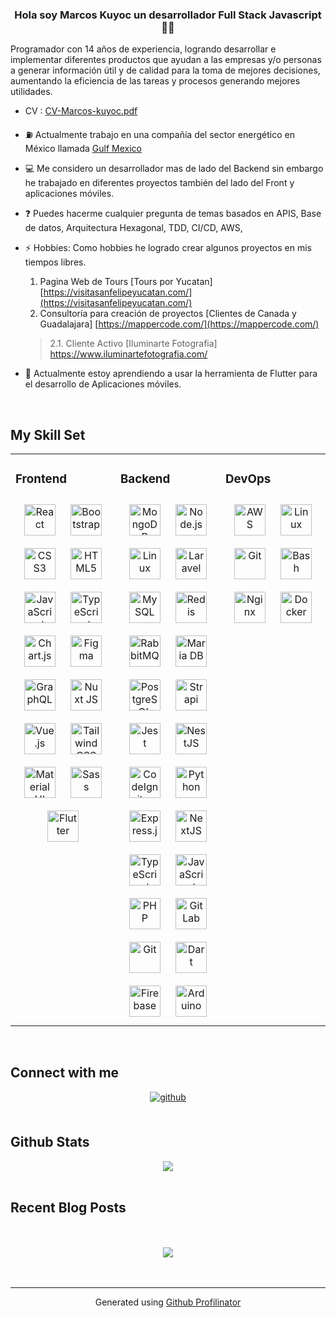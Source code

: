 ### <div align="center">Hola soy Marcos Kuyoc un desarrollador Full Stack Javascript 👨‍💻</div>

Programador con 14 años de experiencia, logrando desarrollar e implementar diferentes productos que ayudan a las empresas y/o personas a generar información útil y de calidad para la toma de mejores decisiones, aumentando la eficiencia de las tareas y procesos generando mejores utilidades.

- CV : [CV-Marcos-kuyoc.pdf](https://github.com/Marcos-Kuyoc-FullStack/Marcos-Kuyoc-FullStack/files/10238682/CV-Marcos-kuyoc.pdf)
- ⛽ Actualmente trabajo en una compañía del sector energético en México llamada [Gulf Mexico](https://gulfmexico.mx/)
- 💻 Me considero un desarrollador mas de lado del Backend sin embargo he trabajado en diferentes proyectos también del lado del Front y aplicaciones móviles.
- ❓ Puedes hacerme cualquier pregunta de temas basados en APIS, Base de datos, Arquitectura Hexagonal, TDD, CI/CD, AWS,
- ⚡ Hobbies: Como hobbies he logrado crear algunos proyectos en mis tiempos libres.
    1. Pagina Web de Tours [Tours por Yucatan] [https://visitasanfelipeyucatan.com/](https://visitasanfelipeyucatan.com/)
    2. Consultoría para creación de proyectos [Clientes de Canada y Guadalajara] [https://mappercode.com/](https://mappercode.com/)
    
    > 2.1. Cliente Activo [Iluminarte Fotografia] https://www.iluminartefotografia.com/
    > 
- 🌱 Actualmente estoy aprendiendo a usar la herramienta de Flutter para el desarrollo de Aplicaciones móviles.

<br/>

## My Skill Set

<table><tr><td valign="top" width="33%">

### Frontend

<div align="center">
<a href="[https://reactjs.org/](https://reactjs.org/)" target="_blank"><img style="margin: 10px" src="[https://profilinator.rishav.dev/skills-assets/react-original-wordmark.svg](https://profilinator.rishav.dev/skills-assets/react-original-wordmark.svg)" alt="React" height="50" /></a>
<a href="[https://getbootstrap.com/docs/3.4/javascript/](https://getbootstrap.com/docs/3.4/javascript/)" target="_blank"><img style="margin: 10px" src="[https://profilinator.rishav.dev/skills-assets/bootstrap-plain.svg](https://profilinator.rishav.dev/skills-assets/bootstrap-plain.svg)" alt="Bootstrap" height="50" /></a>
<a href="[https://www.w3schools.com/css/](https://www.w3schools.com/css/)" target="_blank"><img style="margin: 10px" src="[https://profilinator.rishav.dev/skills-assets/css3-original-wordmark.svg](https://profilinator.rishav.dev/skills-assets/css3-original-wordmark.svg)" alt="CSS3" height="50" /></a>
<a href="[https://en.wikipedia.org/wiki/HTML5](https://en.wikipedia.org/wiki/HTML5)" target="_blank"><img style="margin: 10px" src="[https://profilinator.rishav.dev/skills-assets/html5-original-wordmark.svg](https://profilinator.rishav.dev/skills-assets/html5-original-wordmark.svg)" alt="HTML5" height="50" /></a>
<a href="[https://www.javascript.com/](https://www.javascript.com/)" target="_blank"><img style="margin: 10px" src="[https://profilinator.rishav.dev/skills-assets/javascript-original.svg](https://profilinator.rishav.dev/skills-assets/javascript-original.svg)" alt="JavaScript" height="50" /></a>
<a href="[https://www.typescriptlang.org/](https://www.typescriptlang.org/)" target="_blank"><img style="margin: 10px" src="[https://profilinator.rishav.dev/skills-assets/typescript-original.svg](https://profilinator.rishav.dev/skills-assets/typescript-original.svg)" alt="TypeScript" height="50" /></a>
<a href="[https://www.chartjs.org/](https://www.chartjs.org/)" target="_blank"><img style="margin: 10px" src="[https://profilinator.rishav.dev/skills-assets/logo-title.svg](https://profilinator.rishav.dev/skills-assets/logo-title.svg)" alt="Chart.js" height="50" /></a>
<a href="[https://www.figma.com/](https://www.figma.com/)" target="_blank"><img style="margin: 10px" src="[https://profilinator.rishav.dev/skills-assets/figma-icon.svg](https://profilinator.rishav.dev/skills-assets/figma-icon.svg)" alt="Figma" height="50" /></a>
<a href="[https://graphql.org/](https://graphql.org/)" target="_blank"><img style="margin: 10px" src="[https://profilinator.rishav.dev/skills-assets/graphql.png](https://profilinator.rishav.dev/skills-assets/graphql.png)" alt="GraphQL" height="50" /></a>
<a href="[https://nuxtjs.org/](https://nuxtjs.org/)" target="_blank"><img style="margin: 10px" src="[https://profilinator.rishav.dev/skills-assets/nuxt.png](https://profilinator.rishav.dev/skills-assets/nuxt.png)" alt="Nuxt JS" height="50" /></a>
<a href="[https://vuejs.org/](https://vuejs.org/)" target="_blank"><img style="margin: 10px" src="[https://profilinator.rishav.dev/skills-assets/vuejs-original-wordmark.svg](https://profilinator.rishav.dev/skills-assets/vuejs-original-wordmark.svg)" alt="Vue.js" height="50" /></a>
<a href="[https://www.tailwindcss.com/](https://www.tailwindcss.com/)" target="_blank"><img style="margin: 10px" src="[https://profilinator.rishav.dev/skills-assets/tailwindcss.svg](https://profilinator.rishav.dev/skills-assets/tailwindcss.svg)" alt="Tailwind CSS" height="50" /></a>
<a href="[https://mui.com/](https://mui.com/)" target="_blank"><img style="margin: 10px" src="[https://profilinator.rishav.dev/skills-assets/mui.png](https://profilinator.rishav.dev/skills-assets/mui.png)" alt="Material UI" height="50" /></a>
<a href="[https://sass-lang.com/](https://sass-lang.com/)" target="_blank"><img style="margin: 10px" src="[https://profilinator.rishav.dev/skills-assets/sass-original.svg](https://profilinator.rishav.dev/skills-assets/sass-original.svg)" alt="Sass" height="50" /></a>
<a href="[https://flutter.dev/](https://flutter.dev/)" target="_blank"><img style="margin: 10px" src="[https://profilinator.rishav.dev/skills-assets/flutterio-icon.svg](https://profilinator.rishav.dev/skills-assets/flutterio-icon.svg)" alt="Flutter" height="50" /></a>
</div>

</td><td valign="top" width="33%">

### Backend

<div align="center">
<a href="[https://www.mongodb.com/](https://www.mongodb.com/)" target="_blank"><img style="margin: 10px" src="[https://profilinator.rishav.dev/skills-assets/mongodb-original-wordmark.svg](https://profilinator.rishav.dev/skills-assets/mongodb-original-wordmark.svg)" alt="MongoDB" height="50" /></a>
<a href="[https://nodejs.org/](https://nodejs.org/)" target="_blank"><img style="margin: 10px" src="[https://profilinator.rishav.dev/skills-assets/nodejs-original-wordmark.svg](https://profilinator.rishav.dev/skills-assets/nodejs-original-wordmark.svg)" alt="Node.js" height="50" /></a>
<a href="[https://www.linux.org/](https://www.linux.org/)" target="_blank"><img style="margin: 10px" src="[https://profilinator.rishav.dev/skills-assets/linux-original.svg](https://profilinator.rishav.dev/skills-assets/linux-original.svg)" alt="Linux" height="50" /></a>
<a href="[https://laravel.com/](https://laravel.com/)" target="_blank"><img style="margin: 10px" src="[https://profilinator.rishav.dev/skills-assets/laravel-plain-wordmark.svg](https://profilinator.rishav.dev/skills-assets/laravel-plain-wordmark.svg)" alt="Laravel" height="50" /></a>
<a href="[https://www.mysql.com/](https://www.mysql.com/)" target="_blank"><img style="margin: 10px" src="[https://profilinator.rishav.dev/skills-assets/mysql-original-wordmark.svg](https://profilinator.rishav.dev/skills-assets/mysql-original-wordmark.svg)" alt="MySQL" height="50" /></a>
<a href="[https://redis.io/](https://redis.io/)" target="_blank"><img style="margin: 10px" src="[https://profilinator.rishav.dev/skills-assets/redis-original-wordmark.svg](https://profilinator.rishav.dev/skills-assets/redis-original-wordmark.svg)" alt="Redis" height="50" /></a>
<a href="[https://www.rabbitmq.com/](https://www.rabbitmq.com/)" target="_blank"><img style="margin: 10px" src="[https://profilinator.rishav.dev/skills-assets/rabbitmq-icon.svg](https://profilinator.rishav.dev/skills-assets/rabbitmq-icon.svg)" alt="RabbitMQ" height="50" /></a>
<a href="[https://mariadb.org/](https://mariadb.org/)" target="_blank"><img style="margin: 10px" src="[https://profilinator.rishav.dev/skills-assets/mariadb.png](https://profilinator.rishav.dev/skills-assets/mariadb.png)" alt="Maria DB" height="50" /></a>
<a href="[https://www.postgresql.org/](https://www.postgresql.org/)" target="_blank"><img style="margin: 10px" src="[https://profilinator.rishav.dev/skills-assets/postgresql-original-wordmark.svg](https://profilinator.rishav.dev/skills-assets/postgresql-original-wordmark.svg)" alt="PostgreSQL" height="50" /></a>
<a href="[https://www.strapi.io/](https://www.strapi.io/)" target="_blank"><img style="margin: 10px" src="[https://profilinator.rishav.dev/skills-assets/strapi.svg](https://profilinator.rishav.dev/skills-assets/strapi.svg)" alt="Strapi" height="50" /></a>
<a href="[https://www.jestjs.io/](https://www.jestjs.io/)" target="_blank"><img style="margin: 10px" src="[https://profilinator.rishav.dev/skills-assets/jest.svg](https://profilinator.rishav.dev/skills-assets/jest.svg)" alt="Jest" height="50" /></a>
<a href="[https://nestjs.com/](https://nestjs.com/)" target="_blank"><img style="margin: 10px" src="[https://profilinator.rishav.dev/skills-assets/nestjs.svg](https://profilinator.rishav.dev/skills-assets/nestjs.svg)" alt="NestJS" height="50" /></a>
<a href="[https://codeigniter.com/](https://codeigniter.com/)" target="_blank"><img style="margin: 10px" src="[https://profilinator.rishav.dev/skills-assets/codeigniter.svg](https://profilinator.rishav.dev/skills-assets/codeigniter.svg)" alt="CodeIgniter" height="50" /></a>
<a href="[https://www.python.org/](https://www.python.org/)" target="_blank"><img style="margin: 10px" src="[https://profilinator.rishav.dev/skills-assets/python-original.svg](https://profilinator.rishav.dev/skills-assets/python-original.svg)" alt="Python" height="50" /></a>
<a href="[https://expressjs.com/](https://expressjs.com/)" target="_blank"><img style="margin: 10px" src="[https://profilinator.rishav.dev/skills-assets/express-original-wordmark.svg](https://profilinator.rishav.dev/skills-assets/express-original-wordmark.svg)" alt="Express.js" height="50" /></a>
<a href="[https://nextjs.org/](https://nextjs.org/)" target="_blank"><img style="margin: 10px" src="[https://profilinator.rishav.dev/skills-assets/nextjs.png](https://profilinator.rishav.dev/skills-assets/nextjs.png)" alt="NextJS" height="50" /></a>
<a href="[https://www.typescriptlang.org/](https://www.typescriptlang.org/)" target="_blank"><img style="margin: 10px" src="[https://profilinator.rishav.dev/skills-assets/typescript-original.svg](https://profilinator.rishav.dev/skills-assets/typescript-original.svg)" alt="TypeScript" height="50" /></a>
<a href="[https://www.javascript.com/](https://www.javascript.com/)" target="_blank"><img style="margin: 10px" src="[https://profilinator.rishav.dev/skills-assets/javascript-original.svg](https://profilinator.rishav.dev/skills-assets/javascript-original.svg)" alt="JavaScript" height="50" /></a>
<a href="[https://www.php.net/](https://www.php.net/)" target="_blank"><img style="margin: 10px" src="[https://profilinator.rishav.dev/skills-assets/php-original.svg](https://profilinator.rishav.dev/skills-assets/php-original.svg)" alt="PHP" height="50" /></a>
<a href="[https://about.gitlab.com/](https://about.gitlab.com/)" target="_blank"><img style="margin: 10px" src="[https://profilinator.rishav.dev/skills-assets/gitlab.svg](https://profilinator.rishav.dev/skills-assets/gitlab.svg)" alt="GitLab" height="50" /></a>
<a href="[https://github.com/](https://github.com/)" target="_blank"><img style="margin: 10px" src="[https://profilinator.rishav.dev/skills-assets/git-scm-icon.svg](https://profilinator.rishav.dev/skills-assets/git-scm-icon.svg)" alt="Git" height="50" /></a>
<a href="[https://dart.dev/](https://dart.dev/)" target="_blank"><img style="margin: 10px" src="[https://profilinator.rishav.dev/skills-assets/dartlang-icon.svg](https://profilinator.rishav.dev/skills-assets/dartlang-icon.svg)" alt="Dart" height="50" /></a>
<a href="[https://firebase.google.com/](https://firebase.google.com/)" target="_blank"><img style="margin: 10px" src="[https://profilinator.rishav.dev/skills-assets/firebase.png](https://profilinator.rishav.dev/skills-assets/firebase.png)" alt="Firebase" height="50" /></a>
<a href="[https://www.arduino.cc/](https://www.arduino.cc/)" target="_blank"><img style="margin: 10px" src="[https://profilinator.rishav.dev/skills-assets/arduino.png](https://profilinator.rishav.dev/skills-assets/arduino.png)" alt="Arduino" height="50" /></a>
</div>

</td><td valign="top" width="33%">

### DevOps

<div align="center">
<a href="[https://aws.amazon.com/](https://aws.amazon.com/)" target="_blank"><img style="margin: 10px" src="[https://profilinator.rishav.dev/skills-assets/amazonwebservices-original-wordmark.svg](https://profilinator.rishav.dev/skills-assets/amazonwebservices-original-wordmark.svg)" alt="AWS" height="50" /></a>
<a href="[https://www.linux.org/](https://www.linux.org/)" target="_blank"><img style="margin: 10px" src="[https://profilinator.rishav.dev/skills-assets/linux-original.svg](https://profilinator.rishav.dev/skills-assets/linux-original.svg)" alt="Linux" height="50" /></a>
<a href="[https://github.com/](https://github.com/)" target="_blank"><img style="margin: 10px" src="[https://profilinator.rishav.dev/skills-assets/git-scm-icon.svg](https://profilinator.rishav.dev/skills-assets/git-scm-icon.svg)" alt="Git" height="50" /></a>
<a href="[https://www.gnu.org/software/bash/](https://www.gnu.org/software/bash/)" target="_blank"><img style="margin: 10px" src="[https://profilinator.rishav.dev/skills-assets/gnu_bash-icon.svg](https://profilinator.rishav.dev/skills-assets/gnu_bash-icon.svg)" alt="Bash" height="50" /></a>
<a href="[https://www.nginx.com/](https://www.nginx.com/)" target="_blank"><img style="margin: 10px" src="[https://profilinator.rishav.dev/skills-assets/nginx-original.svg](https://profilinator.rishav.dev/skills-assets/nginx-original.svg)" alt="Nginx" height="50" /></a>
<a href="[https://www.docker.com/](https://www.docker.com/)" target="_blank"><img style="margin: 10px" src="[https://profilinator.rishav.dev/skills-assets/docker-original-wordmark.svg](https://profilinator.rishav.dev/skills-assets/docker-original-wordmark.svg)" alt="Docker" height="50" /></a>
</div>

</td></tr></table>

<br/>

## Connect with me

<div align="center">
<a href="[https://github.com/https://github.com/Marcos-Kuyoc-FullStack](https://github.com/https://github.com/Marcos-Kuyoc-FullStack)" target="_blank">
<img src=https://img.shields.io/badge/github-%2324292e.svg?&style=for-the-badge&logo=github&logoColor=white alt=github style="margin-bottom: 5px;" />
</a>
</div>

<br/>

## Github Stats

<div align="center"><img src="[https://github-readme-stats.vercel.app/api?username=Marcos-Kuyoc-FullStack&show_icons=true&count_private=true&hide_border=true](https://github-readme-stats.vercel.app/api?username=Marcos-Kuyoc-FullStack&show_icons=true&count_private=true&hide_border=true)" align="center" /></div>

<br/>

## Recent Blog Posts

<br/>

<br/>

<div align="center">
<img src="[https://komarev.com/ghpvc/?username=Marcos-Kuyoc-FullStack&&style=flat-square](https://komarev.com/ghpvc/?username=Marcos-Kuyoc-FullStack&&style=flat-square)" align="center" />
</div>

<br/>

<div align="center"></div>
<br />

---

<div align="center">Generated using <a href="[https://profilinator.rishav.dev/](https://profilinator.rishav.dev/)" target="_blank">Github Profilinator</a></div>
